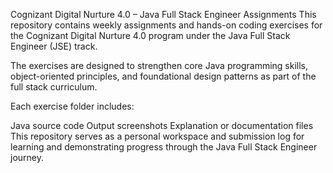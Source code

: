 Cognizant Digital Nurture 4.0 – Java Full Stack Engineer Assignments
This repository contains weekly assignments and hands-on coding exercises for the Cognizant Digital Nurture 4.0 program under the Java Full Stack Engineer (JSE) track.

The exercises are designed to strengthen core Java programming skills, object-oriented principles, and foundational design patterns as part of the full stack curriculum.

Each exercise folder includes:

Java source code
Output screenshots
Explanation or documentation files
This repository serves as a personal workspace and submission log for learning and demonstrating progress through the Java Full Stack Engineer journey.
